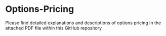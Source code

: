 # Options-Pricing
Please find detailed explanations and descriptions of options pricing in the attached PDF file within this GitHub repository

